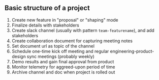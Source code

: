 ## Basic structure of a project 
1. Create new feature in "proposal" or "shaping" mode
1. Finalize details with stakeholders
1. Create slack channel (usually with pattern `team-featurename`), and add stakeholders
1. Create collaboration document for capturing meeting notes
1. Set document url as topic of the channel
1. Schedule one-time kick off meeting and regular engineering-product-design sync meetings (probably weekly)
1. Demo results and gain final approval from product
2. Monitor telemetry for aggreed-upon period of time
3. Archive channel and doc when project is rolled out
